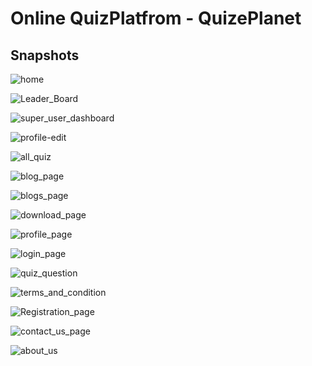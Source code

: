 <h1>Online QuizPlatfrom - QuizePlanet</h1>

<h2>Snapshots</h2>

![home](https://github.com/user-attachments/assets/59dacbf0-b34b-4758-8484-b39b275bbe62)

![Leader_Board](https://github.com/user-attachments/assets/c7009729-3fd6-4868-8b5b-b0e56e7aacd8)

![super_user_dashboard](https://github.com/user-attachments/assets/c268e461-2523-481f-a776-586cb3fc9164)

![profile-edit](https://github.com/user-attachments/assets/8db786de-fe23-4389-923e-ade138a05740)

![all_quiz](https://github.com/user-attachments/assets/5de634ae-e502-42f0-a3ff-d66779c3e75f)

![blog_page](https://github.com/user-attachments/assets/7c9c5480-e602-4105-8c35-d81e2de5d084)

![blogs_page](https://github.com/user-attachments/assets/ec158a6b-d766-449b-8dd7-1217d393b1a7)

![download_page](https://github.com/user-attachments/assets/95eb4afc-c381-4aaf-ae37-0999de0fe19c)

![profile_page](https://github.com/user-attachments/assets/b1092ef9-7df3-4ad9-836b-bdf2d942c324)

![login_page](https://github.com/user-attachments/assets/77b8c0ab-7c82-4a15-8a8a-dc5a292aff1e)

![quiz_question](https://github.com/user-attachments/assets/86373cbf-5d10-4a9c-b36c-d92ec22ff2f2)

![terms_and_condition](https://github.com/user-attachments/assets/87a71c65-576a-43d1-bd46-2a8bfab36e00)

![Registration_page](https://github.com/user-attachments/assets/03d6de49-34ac-47f9-9c37-97b1580abe58)

![contact_us_page](https://github.com/user-attachments/assets/9bd6574a-80af-46b6-b80b-75962aa402ce)

![about_us](https://github.com/user-attachments/assets/0a9ddd84-861c-45c0-9028-ee0437c9c652)

